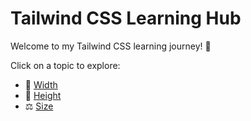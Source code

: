 # Tailwind CSS Learning Hub

Welcome to my Tailwind CSS learning journey! 🚀

Click on a topic to explore:

- 📏 [Width](Docs/Colors.md)
- 📐 [Height](docs/height.md)
- ⚖️ [Size](docs/size.md)
